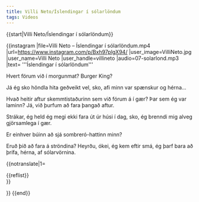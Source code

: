 ```yaml
---
title: Villi Neto/Íslendingar í sólarlöndum
tags: Videos
---
```


{{start|Villi Neto/Íslendingar í sólarlöndum}}

{{instagram
|file=Villi Neto – Íslendingar í sólarlöndum.mp4 ‎
|url=https://www.instagram.com/p/Bxh97plgX94/
|user_image=VilliNeto.jpg
|user_name=Villi Neto
|user_handle=villineto
|audio=07-solarlond.mp3
|text=
'''Íslendingar í sólarlöndum'''

Hvert förum við í morgunmat? Burger King? 

Já ég sko höndla hita geðveikt vel, sko, afi minn var spænskur og hérna... 

Hvað heitir aftur skemmtistaðurinn sem við fórum á í gær? Þar sem ég var laminn? Já, við þurfum að fara þangað aftur. 

Strákar, ég held ég megi ekki fara út úr húsi í dag, sko, ég brenndi mig alveg gjörsamlega í gær. 

Er einhver búinn að sjá sombreró-hattinn minn? 

Eruð þið að fara á ströndina? Heyrðu, ókei, ég kem eftir smá, ég þarf bara að þrífa, hérna, af sólarvörnina.

{{notranslate|1=
<div class="video-explanation">
{{reflist}}
</div>
}}

}}
{{end}}

